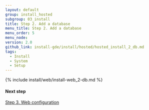 ```yaml
---
layout: default
group: install_hosted
subgroup: 03_install
title: Step 2. Add a database
menu_title: Step 2. Add a database
menu_order: 5
menu_node:
version: 2.0
github_link: install-gde/install/hosted/hosted_install_2_db.md
tags:
  - Install
  - System
  - Setup
---
```


{% include install/web/install-web_2-db.md %}

#### Next step
<a href="{{page.baseurl}}install-gde/install/hosted/hosted_install_3_web-conf.html">Step 3. Web configuration</a>
